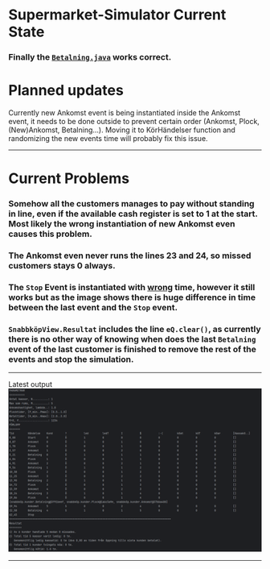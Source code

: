 # Supermarket-Simulator Current State
### Finally the [`Betalning.java`](https://github.com/botanguzel/Supermarket-Simulator/blob/main/src/snabbk%C3%B6p/kunder/Betalning.java) works correct.
# Planned updates
<p>Currently new Ankomst event is being instantiated inside the Ankomst event, it needs to be done outside to prevent certain order (Ankomst, Plock, (New)Ankomst, Betalning...).
Moving it to KörHändelser function and randomizing the new events time will probably fix this issue.</p>

<hr>

# Current Problems
### Somehow all the customers manages to pay without standing in line, even if the available cash register is set to 1 at the start. Most likely the wrong instantiation of new Ankomst even causes this problem.
### The Ankomst even never runs the lines 23 and 24, so missed customers stays 0 always.
### The `Stop` Event is instantiated with <u>wrong</u>  time, however it still works but as the image shows there is huge difference in time between the last event and the `Stop` event.
### `SnabbköpView.Resultat` includes the line `eQ.clear()`, as currently there is no other way of knowing when does the last `Betalning` event of the last customer is finished to remove the rest of the events and stop the simulation.

<hr>

Latest output
![img_2.png](img_2.png)
<hr>